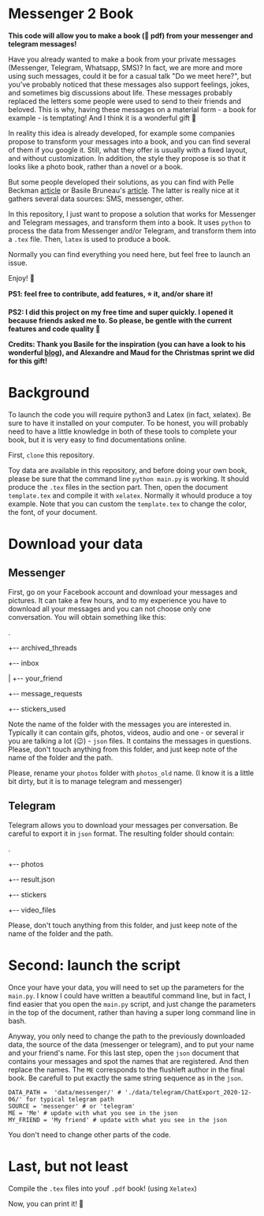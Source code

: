# Messenger 2 Book

__This code will allow you to make a book (📔 pdf) from your messenger and telegram messages!__

Have you already wanted to make a book from your private messages (Messenger, Telegram, Whatsapp, SMS)? In fact, we are more and more using such messages, could it be for a casual talk "Do we meet here?", but you've probably noticed that these messages also support feelings, jokes, and sometimes big discussions about life. These messages probably replaced the letters some people were used to send to their friends and beloved. This is why, having these messages on a material form - a book for example - is temptating! And I think it is a wonderful gift 🎁

In reality this idea is already developed, for example some companies propose to transform your messages into a book, and you can find several of them if you google it. Still, what they offer is usually with a fixed layout, and without customization. In addition, the style they propose is so that it looks like a photo book, rather than a novel or a book.

But some people developed their solutions, as you can find with Pelle Beckman [article](https://medium.com/@pbeck/whatsapp-books-a-hacker-s-guide-edbb397e0bee) or Basile Bruneau's [article](https://ntag.fr/a-book-from-messenger/). The latter is really nice at it gathers several data sources: SMS, messenger, other. 

In this repository, I just want to propose a solution that works for Messenger and Telegram messages, and transform them into a book. It uses `python` to process the data from Messenger and/or Telegram, and transform them into a `.tex` file. Then, `latex` is used to produce a book.

Normally you can find everything you need here, but feel free to launch an issue.

Enjoy! 🎊

__PS1: feel free to contribute, add features, ⭐️ it, and/or share it!__

__PS2: I did this project on my free time and super quickly. I opened it because friends asked me to. So please, be gentle with the current features and code quality 🙈__

__Credits: Thank you Basile for the inspiration (you can have a look to his wonderful [blog](https://ntag.fr/)), and Alexandre and Maud for the Christmas sprint we did for this gift!__

# Background

To launch the code you will require python3 and Latex (in fact, xelatex). Be sure to have it installed on your computer. To be honest, you will probably need to have a little knowledge in both of these tools to complete your book, but it is very easy to find documentations online.

First, `clone` this repository.

Toy data are available in this repository, and before doing your own book, please be sure that the command line `python main.py` is working. It should produce the `.tex` files in the section part. Then, open the document `template.tex` and compile it with `xelatex`. Normally it whould produce a toy example. Note that you can custom the `template.tex` to change the color, the font, of your document.

# Download your data

## Messenger

First, go on your Facebook account and download your messages and pictures. It can take a few hours, and to my experience you have to download all your messages and you can not choose only one conversation. You will obtain something like this:

.

+-- archived_threads

+-- inbox

|   +-- your_friend

+-- message_requests

+-- stickers_used


Note the name of the folder with the messages you are interested in. Typically it can contain gifs, photos, videos, audio and one - or several ir you are talking a lot (😉) - `json` files. It contains the messages in questions. Please, don't touch anything from this folder, and just keep note of the name of the folder and the path.

Please, rename your `photos` folder with `photos_old` name. (I know it is a little bit dirty, but it is to manage telegram and messenger)

## Telegram 

Telegram allows you to download your messages per conversation. Be careful to export it in `json` format. The resulting folder should contain:

.

+-- photos

+-- result.json

+-- stickers

+-- video_files

Please, don't touch anything from this folder, and just keep note of the name of the folder and the path.


# Second: launch the script

Once your have your data, you will need to set up the parameters for the `main.py`. I know I could have written a beautiful command line, but in fact, I find easier that you open the `main.py` script, and just change the parameters in the top of the document, rather than having a super long command line in bash.

Anyway, you only need to change the path to the previously downloaded data, the source of the data (messenger or telegram), and to put your name and your friend's name. For this last step, open the `json` document that contains your messages and spot the names that are registered. And then replace the names. The `ME` corresponds to the flushleft author in the final book. Be carefull to put exactly the same string sequence as in the `json`.

```
DATA_PATH =  'data/messenger/' # './data/telegram/ChatExport_2020-12-06/' for typical telegram path
SOURCE = 'messenger' # or 'telegram'
ME = 'Me' # update with what you see in the json
MY_FRIEND = 'My friend' # update with what you see in the json
```

You don't need to change other parts of the code.

# Last, but not least

Compile the `.tex` files into youf `.pdf` book! (using `Xelatex`)


Now, you can print it! 🎉

